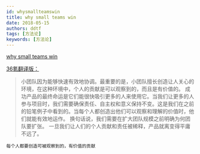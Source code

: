 ```yaml
---
id: whysmallteamswin
title: why small teams win
date: 2018-05-15
authors: ddtf
tags: [方法论]
keywords: [方法论]
---
```


[why small teams win](https://uxdesign.cc/why-small-teams-win-b607cb03db11)

[36氪翻译版：](http://36kr.com/p/5133851.html?ktm_source=feed)

>小团队因为能够快速有效地协调。最重要的是，小团队擅长创造让人关心的环境，在这种环境中，个人的贡献是可以观察到的，而且是有价值的。
成功产品的最终命运是它们能很快吸引更多的人来使用它。当我们让更多的人参与项目时，我们需要确保责任、自主权和意义保持不变。这是我们在之前的铅笔例子中看到的。当每个人都创造出他们可以观察和理解的价值时，他们就能有效地运作。
换句话说，我们需要在扩大团队规模之前明确为何团队要扩张。
一旦我们让人们的个人贡献和责任被稀释，产品就离变得平庸不远了。



`每个人都要创造可被观察到的，有价值的贡献`



